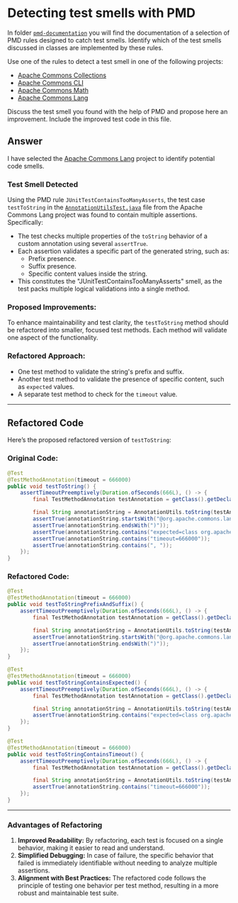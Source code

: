 # Detecting test smells with PMD

In folder [`pmd-documentation`](../pmd-documentation) you will find the documentation of a selection of PMD rules designed to catch test smells.
Identify which of the test smells discussed in classes are implemented by these rules.

Use one of the rules to detect a test smell in one of the following projects:

- [Apache Commons Collections](https://github.com/apache/commons-collections)
- [Apache Commons CLI](https://github.com/apache/commons-cli)
- [Apache Commons Math](https://github.com/apache/commons-math)
- [Apache Commons Lang](https://github.com/apache/commons-lang)

Discuss the test smell you found with the help of PMD and propose here an improvement.
Include the improved test code in this file.

## Answer
I have selected the [Apache Commons Lang](https://github.com/apache/commons-lang) project to identify potential code smells.

### Test Smell Detected
Using the PMD rule `JUnitTestContainsTooManyAsserts`, the test case `testToString` in the [`AnnotationUtilsTest.java`](https://github.com/apache/commons-lang/blob/master/src/test/java/org/apache/commons/lang3/AnnotationUtilsTest.java) file from the Apache Commons Lang project was found to contain multiple assertions. Specifically:

- The test checks multiple properties of the `toString` behavior of a custom annotation using several `assertTrue`.
- Each assertion validates a specific part of the generated string, such as:
    - Prefix presence.
    - Suffix presence.
    - Specific content values inside the string.
- This constitutes the "JUnitTestContainsTooManyAsserts" smell, as the test packs multiple logical validations into a single method.

### Proposed Improvements:
To enhance maintainability and test clarity, the `testToString` method should be refactored into smaller, focused test methods. Each method will validate one aspect of the functionality.

### Refactored Approach:
- One test method to validate the string's prefix and suffix.
- Another test method to validate the presence of specific content, such as `expected` values.
- A separate test method to check for the `timeout` value.

---

## Refactored Code
Here’s the proposed refactored version of `testToString`:

### Original Code:
```java
@Test
@TestMethodAnnotation(timeout = 666000)
public void testToString() {
    assertTimeoutPreemptively(Duration.ofSeconds(666L), () -> {
        final TestMethodAnnotation testAnnotation = getClass().getDeclaredMethod("testToString").getAnnotation(TestMethodAnnotation.class);

        final String annotationString = AnnotationUtils.toString(testAnnotation);
        assertTrue(annotationString.startsWith("@org.apache.commons.lang3.AnnotationUtilsTest$TestMethodAnnotation("));
        assertTrue(annotationString.endsWith(")"));
        assertTrue(annotationString.contains("expected=class org.apache.commons.lang3.AnnotationUtilsTest$TestMethodAnnotation$None"));
        assertTrue(annotationString.contains("timeout=666000"));
        assertTrue(annotationString.contains(", "));
    });
}
```

### Refactored Code:
```java
@Test
@TestMethodAnnotation(timeout = 666000)
public void testToStringPrefixAndSuffix() {
    assertTimeoutPreemptively(Duration.ofSeconds(666L), () -> {
        final TestMethodAnnotation testAnnotation = getClass().getDeclaredMethod("testToStringPrefixAndSuffix").getAnnotation(TestMethodAnnotation.class);

        final String annotationString = AnnotationUtils.toString(testAnnotation);
        assertTrue(annotationString.startsWith("@org.apache.commons.lang3.AnnotationUtilsTest$TestMethodAnnotation("));
        assertTrue(annotationString.endsWith(")"));
    });
}

@Test
@TestMethodAnnotation(timeout = 666000)
public void testToStringContainsExpected() {
    assertTimeoutPreemptively(Duration.ofSeconds(666L), () -> {
        final TestMethodAnnotation testAnnotation = getClass().getDeclaredMethod("testToStringContainsExpected").getAnnotation(TestMethodAnnotation.class);

        final String annotationString = AnnotationUtils.toString(testAnnotation);
        assertTrue(annotationString.contains("expected=class org.apache.commons.lang3.AnnotationUtilsTest$TestMethodAnnotation$None"));
    });
}

@Test
@TestMethodAnnotation(timeout = 666000)
public void testToStringContainsTimeout() {
    assertTimeoutPreemptively(Duration.ofSeconds(666L), () -> {
        final TestMethodAnnotation testAnnotation = getClass().getDeclaredMethod("testToStringContainsTimeout").getAnnotation(TestMethodAnnotation.class);

        final String annotationString = AnnotationUtils.toString(testAnnotation);
        assertTrue(annotationString.contains("timeout=666000"));
    });
}
```

---

### Advantages of Refactoring
1. **Improved Readability:** By refactoring, each test is focused on a single behavior, making it easier to read and understand.
2. **Simplified Debugging:** In case of failure, the specific behavior that failed is immediately identifiable without needing to analyze multiple assertions.
3. **Alignment with Best Practices:** The refactored code follows the principle of testing one behavior per test method, resulting in a more robust and maintainable test suite.